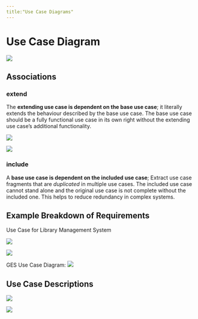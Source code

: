 ```yaml
---
title:"Use Case Diagrams"
---
```

# Use Case Diagram
![](https://i.imgur.com/ruK2Qlz.png)

## Associations
### extend
The **extending use case is dependent on the base use case**; it literally extends the behaviour described by the base use case. The base use case should be a fully functional use case in its own right without the extending use case’s additional functionality.

![](https://i.imgur.com/htSCvei.png)

![](https://i.imgur.com/LQfjtAm.png)

### include
A **base use case is dependent on the included use case**; Extract use case fragments that are _duplicated_ in multiple use cases. The included use case cannot stand alone and the original use case is not complete without the included one. This helps to reduce redundancy in complex systems.

## Example Breakdown of Requirements
Use Case for Library Management System

![](https://i.imgur.com/3N52sHz.png)

![](https://i.imgur.com/DtyoOHk.png)

GES Use Case Diagram:
![](https://i.imgur.com/yiV8qv0.png)

## Use Case Descriptions
![](https://i.imgur.com/v08C7CV.png)

![](https://i.imgur.com/qvjiC1w.png)
